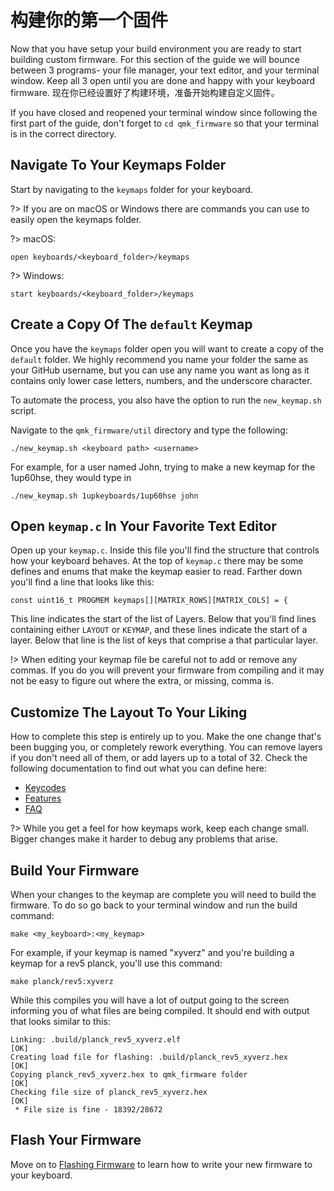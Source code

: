 # 构建你的第一个固件

Now that you have setup your build environment you are ready to start building custom firmware. For this section of the guide we will bounce between 3 programs- your file manager, your text editor, and your terminal window. Keep all 3 open until you are done and happy with your keyboard firmware.
现在你已经设置好了构建环境，准备开始构建自定义固件。

If you have closed and reopened your terminal window since following the first part of the guide, don't forget to `cd qmk_firmware` so that your terminal is in the correct directory.

## Navigate To Your Keymaps Folder

Start by navigating to the `keymaps` folder for your keyboard.

?> If you are on macOS or Windows there are commands you can use to easily open the keymaps folder.

?> macOS:

    open keyboards/<keyboard_folder>/keymaps

?> Windows:

    start keyboards/<keyboard_folder>/keymaps

## Create a Copy Of The `default` Keymap

Once you have the `keymaps` folder open you will want to create a copy of the `default` folder. We highly recommend you name your folder the same as your GitHub username, but you can use any name you want as long as it contains only lower case letters, numbers, and the underscore character.

To automate the process, you also have the option to run the `new_keymap.sh` script. 

Navigate to the `qmk_firmware/util` directory and type the following:

```
./new_keymap.sh <keyboard path> <username>
```

For example, for a user named John, trying to make a new keymap for the 1up60hse, they would type in

```
./new_keymap.sh 1upkeyboards/1up60hse john
```

## Open `keymap.c` In Your Favorite Text Editor

Open up your `keymap.c`. Inside this file you'll find the structure that controls how your keyboard behaves. At the top of `keymap.c` there may be some defines and enums that make the keymap easier to read. Farther down you'll find a line that looks like this:

    const uint16_t PROGMEM keymaps[][MATRIX_ROWS][MATRIX_COLS] = {

This line indicates the start of the list of Layers. Below that you'll find lines containing either `LAYOUT` or `KEYMAP`, and these lines indicate the start of a layer. Below that line is the list of keys that comprise a that particular layer.

!> When editing your keymap file be careful not to add or remove any commas. If you do you will prevent your firmware from compiling and it may not be easy to figure out where the extra, or missing, comma is.

## Customize The Layout To Your Liking

How to complete this step is entirely up to you. Make the one change that's been bugging you, or completely rework everything. You can remove layers if you don't need all of them, or add layers up to a total of 32. Check the following documentation to find out what you can define here:

* [Keycodes](keycodes.md)
* [Features](features.md)
* [FAQ](faq.md)

?> While you get a feel for how keymaps work, keep each change small. Bigger changes make it harder to debug any problems that arise.

## Build Your Firmware

When your changes to the keymap are complete you will need to build the firmware. To do so go back to your terminal window and run the build command:

    make <my_keyboard>:<my_keymap>

For example, if your keymap is named "xyverz" and you're building a keymap for a rev5 planck, you'll use this command:

    make planck/rev5:xyverz

While this compiles you will have a lot of output going to the screen informing you of what files are being compiled. It should end with output that looks similar to this:

```
Linking: .build/planck_rev5_xyverz.elf                                                              [OK]
Creating load file for flashing: .build/planck_rev5_xyverz.hex                                      [OK]
Copying planck_rev5_xyverz.hex to qmk_firmware folder                                               [OK]
Checking file size of planck_rev5_xyverz.hex                                                        [OK]
 * File size is fine - 18392/28672
```

## Flash Your Firmware

Move on to [Flashing Firmware](newbs_flashing.md) to learn how to write your new firmware to your keyboard.

